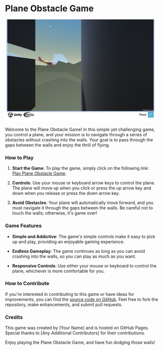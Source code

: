 # Plane Obstacle Game

![Game Screenshot](Image.png)

Welcome to the Plane Obstacle Game! In this simple yet challenging game, you control a plane, and your mission is to navigate through a series of obstacles without crashing into the walls. Your goal is to pass through the gaps between the walls and enjoy the thrill of flying.

### How to Play

1. **Start the Game**: To play the game, simply click on the following link: [Play Plane Obstacle Game](https://aagam1090.github.io/PlaneObstacleGame/PlaneBuild/).

2. **Controls**: Use your mouse or keyboard arrow keys to control the plane. The plane will move up when you click or press the up arrow key and down when you release or press the down arrow key.

3. **Avoid Obstacles**: Your plane will automatically move forward, and you must navigate it through the gaps between the walls. Be careful not to touch the walls; otherwise, it's game over!

### Game Features

- **Simple and Addictive**: The game's simple controls make it easy to pick up and play, providing an enjoyable gaming experience.

- **Endless Gameplay**: The game continues as long as you can avoid crashing into the walls, so you can play as much as you want.

- **Responsive Controls**: Use either your mouse or keyboard to control the plane, whichever is more comfortable for you.

### How to Contribute

If you're interested in contributing to this game or have ideas for improvements, you can find the [source code on GitHub](https://github.com/aagam1090/PlaneObstacleGame). Feel free to fork the repository, make enhancements, and submit pull requests.

### Credits

This game was created by [Your Name] and is hosted on GitHub Pages. Special thanks to [Any Additional Contributors] for their contributions.

Enjoy playing the Plane Obstacle Game, and have fun dodging those walls!
